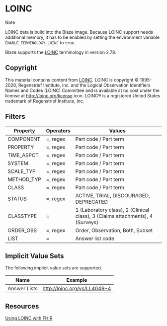 # LOINC <Badge type="info" text="Feature: TERMINOLOGY_LOINC"/> <Badge type="warning" text="unreleased"/>

> [!NOTE]
> LOINC data is build into the Blaze image. Because LOINC support needs additional memory, it has to be enabled by setting the environment variable `ENABLE_TERMINOLOGY_LOINC` to `true`.

Blaze supports the [LOINC](https://loinc.org) terminology in version 2.78.

## Copyright

This material contains content from [LOINC](http://loinc.org). LOINC is copyright © 1995-2020, Regenstrief Institute, Inc. and the Logical Observation Identifiers Names and Codes (LOINC) Committee and is available at no cost under the license at http://loinc.org/license icon. LOINC® is a registered United States trademark of Regenstrief Institute, Inc.

## Filters

| Property   | Operators | Values                                                                        |
|------------|-----------|-------------------------------------------------------------------------------|
| COMPONENT  | =, regex  | Part code / Part term                                                         |
| PROPERTY   | =, regex  | Part code / Part term                                                         |
| TIME_ASPCT | =, regex  | Part code / Part term                                                         |
| SYSTEM     | =, regex  | Part code / Part term                                                         |
| SCALE_TYP  | =, regex  | Part code / Part term                                                         |
| METHOD_TYP | =, regex  | Part code / Part term                                                         |
| CLASS      | =, regex  | Part code / Part term                                                         |
| STATUS     | =, regex  | ACTIVE, TRIAL, DISCOURAGED, DEPRECATED                                        |
| CLASSTYPE  | =         | 1 (Laboratory class), 2 (Clinical class), 3 (Claims attachments), 4 (Surveys) |
| ORDER_OBS  | =, regex  | Order, Observation, Both, Subset                                              |
| LIST       | =         | Answer list code                                                              |

## Implicit Value Sets

The following implicit value sets are supported.

| Name         | Example                      |
|--------------|------------------------------|
| Answer Lists | http://loinc.org/vs/LL4049-4 |

## Resources

[Using LOINC with FHIR](https://terminology.hl7.org/LOINC.html)
